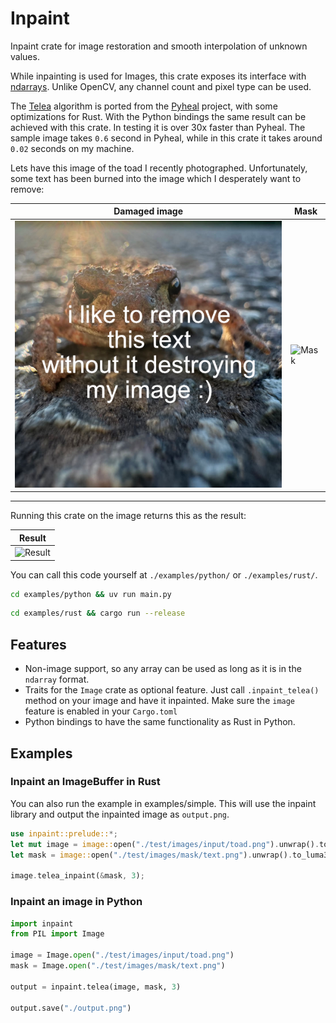 # Inpaint

Inpaint crate for image restoration and smooth interpolation of unknown values.

While inpainting is used for Images, this crate exposes its interface with [ndarrays](https://docs.rs/ndarray/latest/ndarray/).
Unlike OpenCV, any channel count and pixel type can be used.

The [Telea](https://codeberg.org/gillesvink/inpaint/src/branch/main/src/telea.rs) algorithm is ported from the [Pyheal](https://github.com/olvb/Pyheal) project, with some optimizations for Rust. With the Python bindings the same result can be achieved with this crate. In testing it is over 30x faster than Pyheal. The sample image takes `0.6` second in Pyheal, while in this crate it takes around `0.02` seconds on my machine.

Lets have this image of the toad I recently photographed. Unfortunately, some text has been burned into the image which I desperately want to remove:

| Damaged image           |  Mask                   |
|-------------------------|-------------------------|
| ![toad](./test/images/baked/toad.png) | ![Mask](https://codeberg.org/gillesvink/inpaint/media/branch/main/test/images/mask/text.png) |

---
Running this crate on the image returns this as the result:

| Result                  |
|-------------------------|
| ![Result](https://codeberg.org/gillesvink/inpaint/media/branch/main/test/images/expected/telea/toad_text.png) |

You can call this code yourself at `./examples/python/` or `./examples/rust/`.
```bash
cd examples/python && uv run main.py
```

```bash
cd examples/rust && cargo run --release
```




## Features
- Non-image support, so any array can be used as long as it is in the `ndarray` format.
- Traits for the `Image` crate as optional feature. Just call `.inpaint_telea()` method on your image and have it inpainted. Make sure the `image` feature is enabled in your `Cargo.toml`
- Python bindings to have the same functionality as Rust in Python.

## Examples

### Inpaint an ImageBuffer in Rust
You can also run the example in examples/simple. This will use the inpaint library and output the inpainted image as `output.png`.

```rust
use inpaint::prelude::*;
let mut image = image::open("./test/images/input/toad.png").unwrap().to_rgba32f();
let mask = image::open("./test/images/mask/text.png").unwrap().to_luma32f();

image.telea_inpaint(&mask, 3);
```

### Inpaint an image in Python
```python
import inpaint
from PIL import Image

image = Image.open("./test/images/input/toad.png")
mask = Image.open("./test/images/mask/text.png")

output = inpaint.telea(image, mask, 3)

output.save("./output.png")
```